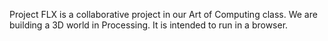 Project FLX is a collaborative project in our Art of Computing class. We are building a 3D world in Processing. It is intended to run in a browser.